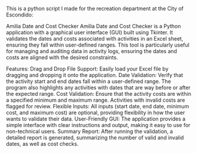 This is a python script I made for the recreation department at the City of Escondido:

Amilia Date and Cost Checker
Amilia Date and Cost Checker is a Python application with a graphical user interface (GUI) built using Tkinter. It validates the dates and costs associated with activities in an Excel sheet, ensuring they fall within user-defined ranges. This tool is particularly useful for managing and auditing data in activity logs, ensuring the dates and costs are aligned with the desired constraints.

Features:
Drag and Drop File Support: Easily load your Excel file by dragging and dropping it onto the application.
Date Validation: Verify that the activity start and end dates fall within a user-defined range. The program also highlights any activities with dates that are way before or after the expected range.
Cost Validation: Ensure that the activity costs are within a specified minimum and maximum range. Activities with invalid costs are flagged for review.
Flexible Inputs: All inputs (start date, end date, minimum cost, and maximum cost) are optional, providing flexibility in how the user wants to validate their data.
User-Friendly GUI: The application provides a simple interface with clear instructions and output, making it easy to use for non-technical users.
Summary Report: After running the validation, a detailed report is generated, summarizing the number of valid and invalid dates, as well as cost checks.

